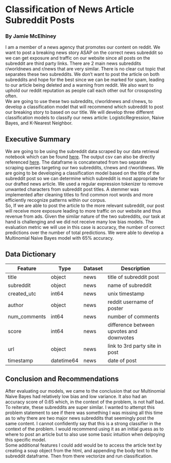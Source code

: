 # Classification of News Article Subreddit Posts
### By Jamie McElhiney

I am a member of a news agency that promotes our content on reddit. We want to post a breaking news story ASAP on the correct news subreddit so we can get exposure and traffic on our website since all posts on the subreddit are third party links. There are 2 main news subreddits r/worldnews and r/news that are very similar. There is no clear cut topic that separates these two subreddits. We don’t want to post the article on both subreddits and hope for the best since we can be marked for spam, leading to our article being deleted and a warning from reddit. We also want to uphold our reddit reputation as people call each other out for crossposting often.   
We are going to use these two subreddits, r/worldnews and r/news, to develop a classification model that will recommend which subreddit to post our breaking story to based on our title. We will develop three different classification models to classify our news article: LogisticRegression, Naive Bayes, and K-Nearest Neighbor. 

## Executive Summary

We are going to be using the subreddit data scraped by our data retrieval notebook which can be found [here](../project_3/p3_DataRetrieval.ipynb). The output csv can also be directly referenced [here](../project_3/datasets/subredditdata.csv). The dataframe is concatenated from two separate scraping queries targeting our two subreddits, r/news and r/worldnews. We are going to be developing a classification model based on the title of the subreddit post so we can determine which subreddit is most appropriate for our drafted news article. We used a regular expression tokenizer to remove unwanted characters from subreddit post titles. A stemmer was implemented after cleaning titles to find common root words and more efficiently recognize patterns within our corpus.  
So, If we are able to post the article to the more relevant subreddit, our post will receive more exposure leading to more traffic on our website and thus revenue from ads. Given the similar nature of the two subreddits, our task at hand is challenging and we did not receive many low bias models. The evaluation metric we will use in this case is accuracy, the number of correct predictions over the number of total predictions. We were able to develop a Multinomial Naive Bayes model with 65% accuracy. 

## Data Dictionary 

|Feature|Type|Dataset|Description|
|---|---|---|---|
|title|object|news|title of subreddit post|
|subreddit|object|news|name of subreddit|
|created_utc|int64|news|unix timestamp|
|author|object|news|reddit username of poster|
|num_comments|int64|news|number of comments|
|score|int64|news|difference between upvotes and downvotes|
|url|object|news|link to 3rd party site in post|
|timestamp|datetime64|news|date of post|

## Conclusion and Recommendations

After evaluating our models, we came to the conclusion that our Multinomial Naive Bayes had relatively low bias and low variance. It also had an accuracy score of 0.65 which, in the context of the problem, is not half bad. To reiterate, these subreddits are super similar. I wanted to attempt this problem statement to see if there was something I was missing all this time as to why there are two major news subreddits that seemingly post the same content. I cannot confidently say that this is a strong classifier in the context of the problem. I would recommend using it as an initial guess as to where to post an article but to also use some basic intuition when delpoying this specific model.    
Some additional features I could add would be to access the article text by creating a soup object from the html, and appending the body text to the subreddit dataframe. Then from there vectorize and run classification.  